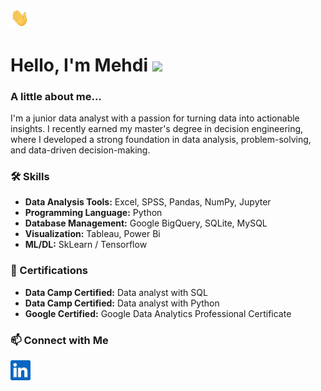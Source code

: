 ## <img width="30px" margin="0px" src="https://raw.githubusercontent.com/ABSphreak/ABSphreak/master/gifs/Hi.gif">
<h1>Hello, I'm Mehdi  <img height="30px" src="https://emojis.slackmojis.com/emojis/images/1531849430/4246/blob-sunglasses.gif?1531849430"></h1>
</h1>

### A little about me...

I'm a junior data analyst with a passion for turning data into actionable insights. I recently earned my master's degree in decision engineering, where I developed a strong foundation in data analysis, problem-solving, and data-driven decision-making. 

### 🛠️ Skills 
- **Data Analysis Tools:** Excel, SPSS, Pandas, NumPy, Jupyter
- **Programming Language:** Python
- **Database Management:** Google BigQuery, SQLite, MySQL
- **Visualization:** Tableau, Power Bi
- **ML/DL:** SkLearn / Tensorflow

### 📜 Certifications 
- **Data Camp Certified:** Data analyst with SQL 
- **Data Camp Certified:** Data analyst with Python 
- **Google Certified:** Google Data Analytics Professional Certificate

### 📫 Connect with Me

<a href="https://www.linkedin.com/in/mehdi-benbiba/">
  <img height="32" align="left" alt="LinkedIn" src="https://github.com/mehdiben1/mehdiben1/blob/main/Images/linkedin.png" />
</a>

